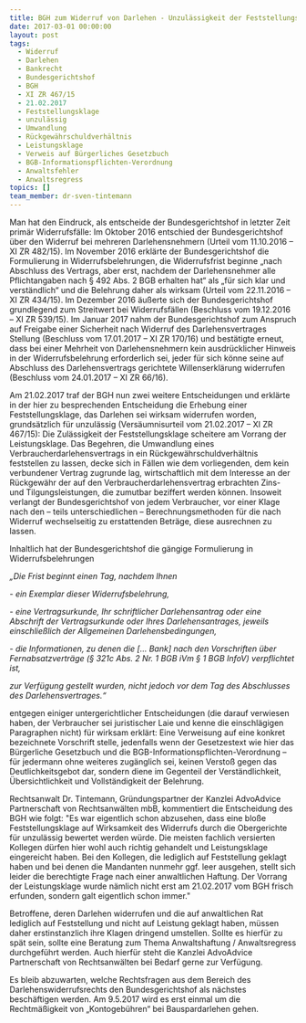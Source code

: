 ```yaml
---
title: BGH zum Widerruf von Darlehen - Unzulässigkeit der Feststellungsklage
date: 2017-03-01 00:00:00
layout: post
tags:
  - Widerruf
  - Darlehen
  - Bankrecht
  - Bundesgerichtshof
  - BGH
  - XI ZR 467/15
  - 21.02.2017
  - Feststellungsklage
  - unzulässig
  - Umwandlung
  - Rückgewährschuldverhältnis
  - Leistungsklage
  - Verweis auf Bürgerliches Gesetzbuch
  - BGB-Informationspflichten-Verordnung
  - Anwaltsfehler
  - Anwaltsregress
topics: []
team_member: dr-sven-tintemann
---
```



Man hat den Eindruck, als entscheide der Bundesgerichtshof in letzter Zeit primär Widerrufsfälle: Im Oktober 2016 entschied der Bundesgerichtshof über den Widerruf bei mehreren Darlehensnehmern (Urteil vom 11.10.2016 – XI ZR 482/15). Im November 2016 erklärte der Bundesgerichtshof die Formulierung in Widerrufsbelehrungen, die Widerrufsfrist beginne „nach Abschluss des Vertrags, aber erst, nachdem der Darlehensnehmer alle Pflichtangaben nach § 492 Abs. 2 BGB erhalten hat“ als „für sich klar und verständlich“ und die Belehrung daher als wirksam (Urteil vom 22.11.2016 – XI ZR 434/15). Im Dezember 2016 äußerte sich der Bundesgerichtshof grundlegend zum Streitwert bei Widerrufsfällen (Beschluss vom 19.12.2016 – XI ZR 539/15). Im Januar 2017 nahm der Bundesgerichtshof zum Anspruch auf Freigabe einer Sicherheit nach Widerruf des Darlehensvertrages Stellung (Beschluss vom 17.01.2017 – XI ZR 170/16) und bestätigte erneut, dass bei einer Mehrheit von Darlehensnehmern kein ausdrücklicher Hinweis in der Widerrufsbelehrung erforderlich sei, jeder für sich könne seine auf Abschluss des Darlehensvertrags gerichtete Willenserklärung widerrufen (Beschluss vom 24.01.2017 – XI ZR 66/16).

Am 21.02.2017 traf der BGH nun zwei weitere Entscheidungen und erklärte in der hier zu besprechenden Entscheidung die Erhebung einer Feststellungsklage, das Darlehen sei wirksam widerrufen worden, grundsätzlich für unzulässig (Versäumnisurteil vom 21.02.2017 – XI ZR 467/15): Die Zulässigkeit der Feststellungsklage scheitere am Vorrang der Leistungsklage. Das Begehren, die Umwandlung eines Verbraucherdarlehensvertrags in ein Rückgewährschuldverhältnis feststellen zu lassen, decke sich in Fällen wie dem vorliegenden, dem kein verbundener Vertrag zugrunde lag, wirtschaftlich mit dem Interesse an der Rückgewähr der auf den Verbraucherdarlehensvertrag erbrachten Zins- und Tilgungsleistungen, die zumutbar beziffert werden können. Insoweit verlangt der Bundesgerichtshof von jedem Verbraucher, vor einer Klage nach den – teils unterschiedlichen – Berechnungsmethoden für die nach Widerruf wechselseitig zu erstattenden Beträge, diese ausrechnen zu lassen.

Inhaltlich hat der Bundesgerichtshof die gängige Formulierung in Widerrufsbelehrungen

*„Die Frist beginnt einen Tag, nachdem Ihnen*

*- ein Exemplar dieser Widerrufsbelehrung,*

*- eine Vertragsurkunde, Ihr schriftlicher Darlehensantrag oder eine Abschrift der Vertragsurkunde oder Ihres Darlehensantrages, jeweils einschließlich der Allgemeinen Darlehensbedingungen,*

*- die Informationen, zu denen die [… Bank] nach den Vorschriften über Fernabsatzverträge (§ 321c Abs. 2 Nr. 1 BGB iVm § 1 BGB InfoV) verpflichtet ist,*

*zur Verfügung gestellt wurden, nicht jedoch vor dem Tag des Abschlusses des Darlehensvertrages.“*

entgegen einiger untergerichtlicher Entscheidungen (die darauf verwiesen haben, der Verbraucher sei juristischer Laie und kenne die einschlägigen Paragraphen nicht) für wirksam erklärt: Eine Verweisung auf eine konkret bezeichnete Vorschrift stelle, jedenfalls wenn der Gesetzestext wie hier das Bürgerliche Gesetzbuch und die BGB-Informationspflichten-Verordnung – für jedermann ohne weiteres zugänglich sei, keinen Verstoß gegen das Deutlichkeitsgebot dar, sondern diene im Gegenteil der Verständlichkeit, Übersichtlichkeit und Vollständigkeit der Belehrung.

Rechtsanwalt Dr. Tintemann, Gründungspartner der Kanzlei AdvoAdvice Partnerschaft von Rechtsanwälten mbB, kommentiert die Entscheidung des BGH wie folgt: "Es war eigentlich schon abzusehen, dass eine bloße Feststellungsklage auf Wirksamkeit des Widerrufs durch die Obergerichte für unzulässig bewertet werden würde. Die meisten fachlich versierten Kollegen dürfen hier wohl auch richtig gehandelt und Leistungsklage eingereicht haben. Bei den Kollegen, die lediglich auf Feststellung geklagt haben und bei denen die Mandanten nunmehr ggf. leer ausgehen, stellt sich leider die berechtigte Frage nach einer anwaltlichen Haftung. Der Vorrang der Leistungsklage wurde nämlich nicht erst am 21.02.2017 vom BGH frisch erfunden, sondern galt eigentlich schon immer."

Betroffene, deren Darlehen widerrufen und die auf anwaltlichen Rat lediglich auf Feststellung und nicht auf Leistung geklagt haben, müssen daher erstinstanzlich ihre Klagen dringend umstellen. Sollte es hierfür zu spät sein, sollte eine Beratung zum Thema Anwaltshaftung / Anwaltsregress durchgeführt werden. Auch hierfür steht die Kanzlei AdvoAdvice Partnerschaft von Rechtsanwälten bei Bedarf gerne zur Verfügung.

Es bleib abzuwarten, welche Rechtsfragen aus dem Bereich des Darlehenswiderrufsrechts den Bundesgerichtshof als nächstes beschäftigen werden. Am 9.5.2017 wird es erst einmal um die Rechtmäßigkeit von „Kontogebühren“ bei Bauspardarlehen gehen.